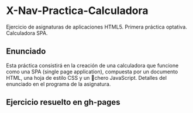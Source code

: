 # X-Nav-Practica-Calculadora
Ejercicio de asignaturas de aplicaciones HTML5. Primera práctica optativa. Calculadora SPA.

## Enunciado

Esta práctica consistirá en la creación de una calculadora que funcione como una SPA (single page application), compuesta por un documento HTML, una hoja de estilo CSS y un chero JavaScript. Detalles del enunciado en el programa de la asignatura.

## Ejercicio resuelto en gh-pages
